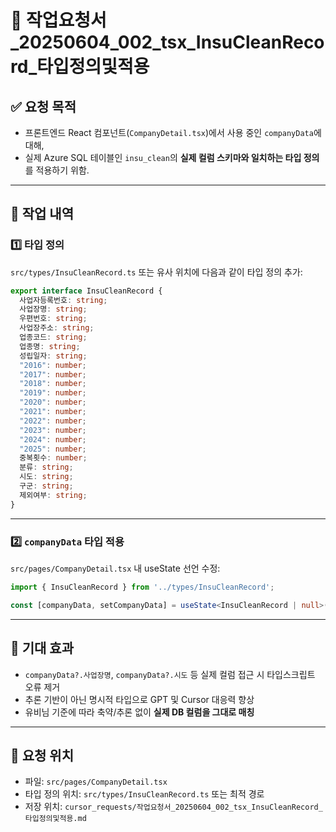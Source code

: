 # 📄 작업요청서_20250604_002_tsx_InsuCleanRecord_타입정의및적용

## ✅ 요청 목적
- 프론트엔드 React 컴포넌트(`CompanyDetail.tsx`)에서 사용 중인 `companyData`에 대해,
- 실제 Azure SQL 테이블인 `insu_clean`의 **실제 컬럼 스키마와 일치하는 타입 정의**를 적용하기 위함.

---

## 📌 작업 내역

### 1️⃣ 타입 정의

`src/types/InsuCleanRecord.ts` 또는 유사 위치에 다음과 같이 타입 정의 추가:

```ts
export interface InsuCleanRecord {
  사업자등록번호: string;
  사업장명: string;
  우편번호: string;
  사업장주소: string;
  업종코드: string;
  업종명: string;
  성립일자: string;
  "2016": number;
  "2017": number;
  "2018": number;
  "2019": number;
  "2020": number;
  "2021": number;
  "2022": number;
  "2023": number;
  "2024": number;
  "2025": number;
  중복횟수: number;
  분류: string;
  시도: string;
  구군: string;
  제외여부: string;
}
```

---

### 2️⃣ `companyData` 타입 적용

`src/pages/CompanyDetail.tsx` 내 useState 선언 수정:

```ts
import { InsuCleanRecord } from '../types/InsuCleanRecord';

const [companyData, setCompanyData] = useState<InsuCleanRecord | null>(null);
```

---

## 🎯 기대 효과

- `companyData?.사업장명`, `companyData?.시도` 등 실제 컬럼 접근 시 타입스크립트 오류 제거
- 추론 기반이 아닌 명시적 타입으로 GPT 및 Cursor 대응력 향상
- 유비님 기준에 따라 축약/추론 없이 **실제 DB 컬럼을 그대로 매칭**

---

## 🧱 요청 위치
- 파일: `src/pages/CompanyDetail.tsx`
- 타입 정의 위치: `src/types/InsuCleanRecord.ts` 또는 최적 경로
- 저장 위치: `cursor_requests/작업요청서_20250604_002_tsx_InsuCleanRecord_타입정의및적용.md`
